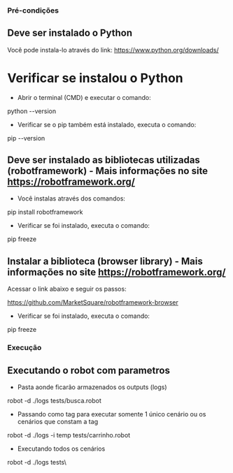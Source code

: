 ### Pré-condições ###
## Deve ser instalado o Python
Você pode instala-lo através do link:
https://www.python.org/downloads/

# Verificar se instalou o Python
- Abrir o terminal (CMD) e executar o comando:

python --version

- Verificar se o pip também está instalado, executa o comando:

pip --version


## Deve ser instalado as bibliotecas utilizadas (robotframework) - Mais informações no site https://robotframework.org/
- Você instalas através dos comandos:

pip install robotframework

- Verificar se foi instalado, executa o comando:

pip freeze


## Instalar a biblioteca (browser library) - Mais informações no site https://robotframework.org/
Acessar o link abaixo e seguir os passos:

https://github.com/MarketSquare/robotframework-browser


- Verificar se foi instalado, executa o comando:

pip freeze


### Execução ###
## Executando o robot com parametros

- Pasta aonde ficarão armazenados os outputs (logs)

robot -d ./logs tests/busca.robot

- Passando como tag para executar somente 1 único cenário ou os cenários que constam a tag

robot -d ./logs -i temp tests/carrinho.robot

- Executando todos os cenários

robot -d ./logs tests\